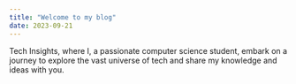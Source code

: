```yaml
---
title: "Welcome to my blog"
date: 2023-09-21
---
```


Tech Insights, where I, a passionate computer science student, embark on a journey to explore the vast universe of tech and share my knowledge and ideas with you.
